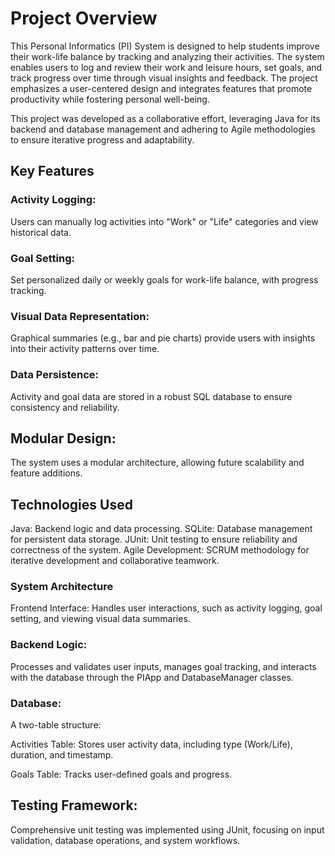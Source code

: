 # Project Overview
This Personal Informatics (PI) System is designed to help students improve their work-life balance by tracking and analyzing their activities. The system enables users to log and review their work and leisure hours, set goals, and track progress over time through visual insights and feedback. The project emphasizes a user-centered design and integrates features that promote productivity while fostering personal well-being.

This project was developed as a collaborative effort, leveraging Java for its backend and database management and adhering to Agile methodologies to ensure iterative progress and adaptability.

## Key Features
### Activity Logging:
Users can manually log activities into "Work" or "Life" categories and view historical data.

### Goal Setting:
Set personalized daily or weekly goals for work-life balance, with progress tracking.

### Visual Data Representation:
Graphical summaries (e.g., bar and pie charts) provide users with insights into their activity patterns over time.

### Data Persistence:
Activity and goal data are stored in a robust SQL database to ensure consistency and reliability.

## Modular Design:
The system uses a modular architecture, allowing future scalability and feature additions.

## Technologies Used
Java: Backend logic and data processing.
SQLite: Database management for persistent data storage.
JUnit: Unit testing to ensure reliability and correctness of the system.
Agile Development: SCRUM methodology for iterative development and collaborative teamwork.

### System Architecture
Frontend Interface:
Handles user interactions, such as activity logging, goal setting, and viewing visual data summaries.

### Backend Logic:
Processes and validates user inputs, manages goal tracking, and interacts with the database through the PIApp and DatabaseManager classes.

### Database:
A two-table structure:

Activities Table: Stores user activity data, including type (Work/Life), duration, and timestamp.

Goals Table: Tracks user-defined goals and progress.

## Testing Framework:

Comprehensive unit testing was implemented using JUnit, focusing on input validation, database operations, and system workflows.
